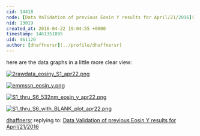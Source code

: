 ```yaml
---
cid: 14418
node: [Data Validation of previous Eosin Y results for April/21/2016](../notes/dhaffnersr/04-22-2016/data-validation-of-previous-eosin-y-results-for-april-21-2016)
nid: 13019
created_at: 2016-04-22 19:04:55 +0000
timestamp: 1461351895
uid: 461120
author: [dhaffnersr](../profile/dhaffnersr)
---
```


here are the data graphs in a little more clear view:


[![2rawdata_eosiny_S1_apr22.png](//i.publiclab.org/system/images/photos/000/015/746/large/2rawdata_eosiny_S1_apr22.png)](//i.publiclab.org/system/images/photos/000/015/746/original/2rawdata_eosiny_S1_apr22.png)


[![emmssn_eosin_y.png](//i.publiclab.org/system/images/photos/000/015/747/large/emmssn_eosin_y.png)](//i.publiclab.org/system/images/photos/000/015/747/original/emmssn_eosin_y.png)


[![S1_thru_S6_532nm_eosin_y_apr22.png](//i.publiclab.org/system/images/photos/000/015/748/large/S1_thru_S6_532nm_eosin_y_apr22.png)](//i.publiclab.org/system/images/photos/000/015/748/original/S1_thru_S6_532nm_eosin_y_apr22.png)


[![S1_thru_S6_with_BLANK_plot_apr22.png](//i.publiclab.org/system/images/photos/000/015/749/large/S1_thru_S6_with_BLANK_plot_apr22.png)](//i.publiclab.org/system/images/photos/000/015/749/original/S1_thru_S6_with_BLANK_plot_apr22.png)





[dhaffnersr](../profile/dhaffnersr) replying to: [Data Validation of previous Eosin Y results for April/21/2016](../notes/dhaffnersr/04-22-2016/data-validation-of-previous-eosin-y-results-for-april-21-2016)

